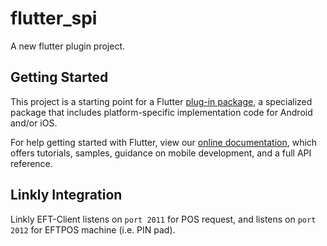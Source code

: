 # flutter_spi

A new flutter plugin project.

## Getting Started

This project is a starting point for a Flutter
[plug-in package](https://flutter.dev/developing-packages/),
a specialized package that includes platform-specific implementation code for
Android and/or iOS.

For help getting started with Flutter, view our
[online documentation](https://flutter.dev/docs), which offers tutorials,
samples, guidance on mobile development, and a full API reference.

## Linkly Integration
Linkly EFT-Client listens on ```port 2011``` for POS request, and listens on ```port 2012``` for EFTPOS machine (i.e. PIN pad).
